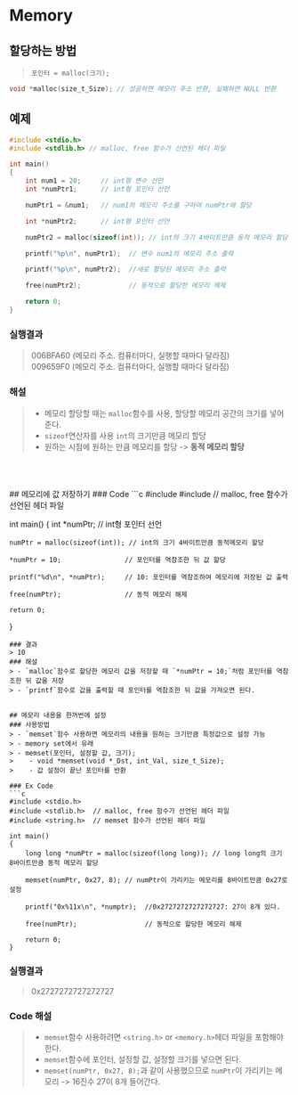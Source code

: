 # Memory

## 할당하는 방법
> `포인터 = malloc(크기);`<br>
```c
void *malloc(size_t_Size); // 성공하면 메모리 주소 반환, 실패하면 NULL 반환
```
## 예제
```c
#include <stdio.h>
#include <stdlib.h> // malloc, free 함수가 선언된 헤더 파일

int main()
{
    int num1 = 20;     // int형 변수 선언
    int *numPtr1;      // int형 포인터 선언

    numPtr1 = &num1;   // num1의 메모리 주소를 구하여 numPtr에 할당

    int *numPtr2;      // int형 포인터 선언

    numPtr2 = malloc(sizeof(int)); // int의 크기 4바이트만큼 동적 메모리 할당

    printf("%p\n", numPtr1);  // 변수 num1의 메모리 주소 출력

    printf("%p\n", numPtr2);  //새로 할당된 메모리 주소 출력

    free(numPtr2);            // 동적으로 할당한 메모리 해제

    return 0;
}
```
### 실행결과
> 006BFA60 (메모리 주소. 컴퓨터마다, 실행할 때마다 달라짐)<br>
> 009659F0 (메모리 주소. 컴퓨터마다, 실행할 때마다 달라짐)

### 해설
> - 메모리 할당할 때는 `malloc`함수를 사용, 할당할 메모리 공간의 크기를 넣어준다.
> - `sizeof`연산자를 사용 `int`의 크기만큼 메모리 할당
> - 원하는 시점에 원하는 만큼 메모리를 할당 -> **동적 메모리 할당**
<br>
<br>
<br>
## 메모리에 값 저장하기
### Code
```c
#include <stdio.h>
#include <stdlib.h>  // malloc, free 함수가 선언된 헤더 파일

int main()
{
    int *numPtr;                  // int형 포인터 선언

    numPtr = malloc(sizeof(int)); // int의 크기 4바이트만큼 동적메모리 할당

    *numPtr = 10;                // 포인터를 역참조한 뒤 값 할당

    printf("%d\n", *numPtr);     // 10: 포인터를 역참조하여 메모리에 저장된 값 출력

    free(numPtr);                // 동적 메모리 해제

    return 0;
}
```
### 결과
> 10
### 해설
> - `malloc`함수로 할당한 메모리 값을 저장할 때 `*numPtr = 10;`처럼 포인터를 역참조한 뒤 값을 저장
> - `printf`함수로 값을 출력할 때 포인터를 역참조한 뒤 값을 가져오면 된다.


## 메모리 내용을 한꺼번에 설정
### 사용방법
> - `memset`함수 사용하면 메모리의 내용을 원하는 크기만큼 특정값으로 설정 가능
> - memory set에서 유래
> - memset(포인터, 설정할 값, 크기);
>    - void *memset(void *_Dst, int_Val, size_t_Size);
>    - 값 설정이 끝난 포인터를 반환

### Ex Code
```c
#include <stdio.h>
#include <stdlib.h>  // malloc, free 함수가 선언된 헤더 파일
#include <string.h>  // memset 함수가 선언된 헤더 파일

int main()
{
    long long *numPtr = malloc(sizeof(long long)); // long long의 크기 8바이트만큼 동적 메모리 할당

    memset(numPtr, 0x27, 8); // numPtr이 가리키는 메모리를 8바이트만큼 0x27로 설정

    printf("0x%11x\n", *numptr);  //0x2727272727272727: 27이 8개 있다.

    free(numPtr);                 // 동적으로 할당한 메모리 해제

    return 0;
}
```
### 실행결과
> 0x2727272727272727

### Code 해설
> - `memset`함수 사용하려면 `<string.h>` or `<memory.h>`헤더 파일을 포함해야 한다.
> - `memset`함수에 포인터, 설정할 값, 설정할 크기를 넣으면 된다.
> - `memset(numPtr, 0x27, 8);`과 같이 사용했으므로 `numPtr`이 가리키는 메모리 -> 16진수 27이 8개 들어간다.


